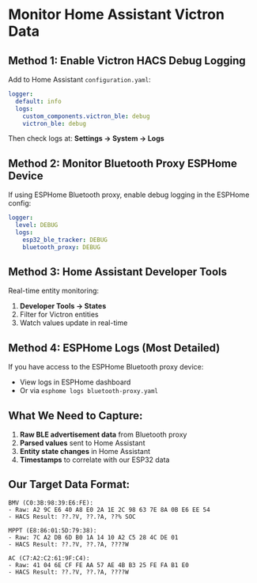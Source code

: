 # Monitor Home Assistant Victron Data

## Method 1: Enable Victron HACS Debug Logging
Add to Home Assistant `configuration.yaml`:

```yaml
logger:
  default: info
  logs:
    custom_components.victron_ble: debug
    victron_ble: debug
```

Then check logs at: **Settings → System → Logs**

## Method 2: Monitor Bluetooth Proxy ESPHome Device
If using ESPHome Bluetooth proxy, enable debug logging in the ESPHome config:

```yaml
logger:
  level: DEBUG
  logs:
    esp32_ble_tracker: DEBUG
    bluetooth_proxy: DEBUG
```

## Method 3: Home Assistant Developer Tools
Real-time entity monitoring:
1. **Developer Tools → States**
2. Filter for Victron entities
3. Watch values update in real-time

## Method 4: ESPHome Logs (Most Detailed)
If you have access to the ESPHome Bluetooth proxy device:
- View logs in ESPHome dashboard
- Or via `esphome logs bluetooth-proxy.yaml`

## What We Need to Capture:
1. **Raw BLE advertisement data** from Bluetooth proxy
2. **Parsed values** sent to Home Assistant
3. **Entity state changes** in Home Assistant
4. **Timestamps** to correlate with our ESP32 data

## Our Target Data Format:
```
BMV (C0:3B:98:39:E6:FE):
- Raw: A2 9C E6 40 A8 E0 2A 1E 2C 98 63 7E 8A 0B E6 EE 54
- HACS Result: ??.?V, ??.?A, ??% SOC

MPPT (E8:86:01:5D:79:38):  
- Raw: 7C A2 DB 6D B0 1A 14 10 A2 C5 28 4C DE 01
- HACS Result: ??.?V, ??.?A, ????W

AC (C7:A2:C2:61:9F:C4):
- Raw: 41 04 6E CF FE AA 57 AE 4B B3 25 FE FA B1 E0
- HACS Result: ??.?V, ??.?A, ????W
```